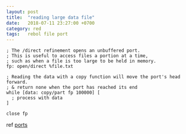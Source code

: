 ```yaml
---
layout: post
title:  "reading large data file"
date:   2018-07-11 23:27:00 +0700
category: red
tags:   rebol file port
---
```


```rebol
; The /direct refinement opens an unbuffered port.
; This is useful to access files a portion at a time,
; such as when a file is too large to be held in memory.
fp: open/direct %file.txt

; Reading the data with a copy function will move the port's head forward.
; & return none when the port has reached its end
while [data: copy/part fp 100000] [
  ; process with data
]

close fp
```

ref [ports](http://www.rebol.com/docs/core23/rebolcore-14.html#section-8.3)
